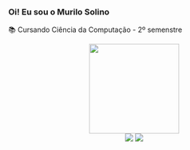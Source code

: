 ### Oi! Eu sou o Murilo Solino

📚 Cursando Ciência da Computação - 2º semenstre <br>
<div align="center">
  <a href="https://github.com/murilosolino">
  <img height="180em" src="https://github-readme-stats.vercel.app/api?username=murilosolino&show_icons=true&theme=tokyonight&include_all_commits=true&count_private=true"/>
</div>
  
<div>
  <center>
  <a href = "mailto:murilo.solino@outlook.com"><img src=https://img.shields.io/badge/Microsoft_Outlook-0078D4?style=for-the-badge&logo=microsoft-outlook&logoColor=white target="_blank"></a>
  <a href="https://www.linkedin.com/in/murilo-solino-312960236" target="_blank"><img src="https://img.shields.io/badge/-LinkedIn-%230077B5?style=for-the-badge&logo=linkedin&logoColor=white" target="_blank"></a> 
  </center>
    
</div>
